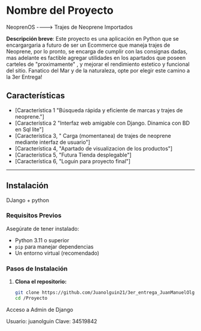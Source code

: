 # Nombre del Proyecto

NeoprenOS ----> Trajes de Neoprene Importados

**Descripción breve**: Este proyecto es una aplicación en Python que se encargargaria a futuro de ser un Ecommerce que maneja trajes de Neoprene, por lo pronto, se encarga de cumplir con las consignas dadas, mas adelante es factible agregar utilidades en los apartados que poseen carteles de "proximamente" , y mejorar el rendimiento estetico y funcional del sitio.
Fanatico del Mar y de la naturaleza, opte por elegir este camino a la 3er Entrega!

## Características

- [Característica 1 "Búsqueda rápida y eficiente de marcas y trajes de neoprene."]
- [Característica 2 "Interfaz web amigable con Django. Dinamica con BD en Sql lite"]
- [Característica 3, " Carga (momentanea) de trajes de neoprene mediante interfaz de usuario"]
- [Característica 4, "Apartado de visualizacion de los productos"]
- [Característica 5, "Futura Tienda desplegable"]
- [Característica 6, "Loguin para proyecto final"]

---

## Instalación
DJango + python

### Requisitos Previos
Asegúrate de tener instalado:

- Python 3.11 o superior
- `pip` para manejar dependencias
- Un entorno virtual (recomendado)

### Pasos de Instalación

1. **Clona el repositorio:**
   ```bash
   git clone https://github.com/Juanolguin21/3er_entrega_JuanManuelOlguin
   cd /Proyecto

Acceso a Admin de Django

Usuario: juanolguin
Clave:   34519842